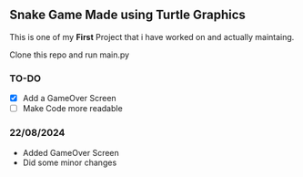 ## Snake Game Made using Turtle Graphics 

This is one of my **First** Project that i have worked on and actually maintaing.

Clone this repo and run main.py


### TO-DO 
- [x] Add a GameOver Screen
- [ ] Make Code more readable

### 22/08/2024
* Added GameOver Screen
* Did some minor changes 